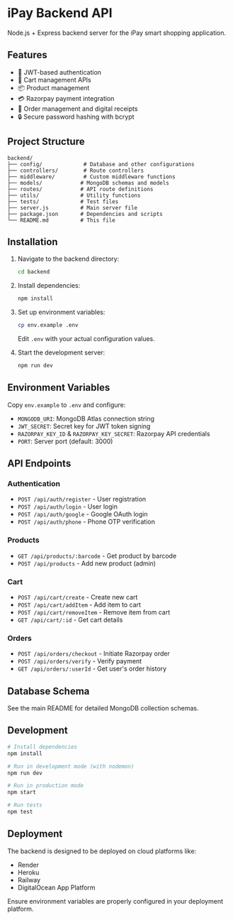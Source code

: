 # iPay Backend API

Node.js + Express backend server for the iPay smart shopping application.

## Features

- 🔐 JWT-based authentication
- 🛒 Cart management APIs
- 📦 Product management
- 💳 Razorpay payment integration
- 🧾 Order management and digital receipts
- 🔒 Secure password hashing with bcrypt

## Project Structure

```
backend/
├── config/             # Database and other configurations
├── controllers/        # Route controllers
├── middleware/         # Custom middleware functions
├── models/            # MongoDB schemas and models
├── routes/            # API route definitions
├── utils/             # Utility functions
├── tests/             # Test files
├── server.js          # Main server file
├── package.json       # Dependencies and scripts
└── README.md          # This file
```

## Installation

1. Navigate to the backend directory:
   ```bash
   cd backend
   ```

2. Install dependencies:
   ```bash
   npm install
   ```

3. Set up environment variables:
   ```bash
   cp env.example .env
   ```
   Edit `.env` with your actual configuration values.

4. Start the development server:
   ```bash
   npm run dev
   ```

## Environment Variables

Copy `env.example` to `.env` and configure:

- `MONGODB_URI`: MongoDB Atlas connection string
- `JWT_SECRET`: Secret key for JWT token signing
- `RAZORPAY_KEY_ID` & `RAZORPAY_KEY_SECRET`: Razorpay API credentials
- `PORT`: Server port (default: 3000)

## API Endpoints

### Authentication
- `POST /api/auth/register` - User registration
- `POST /api/auth/login` - User login
- `POST /api/auth/google` - Google OAuth login
- `POST /api/auth/phone` - Phone OTP verification

### Products
- `GET /api/products/:barcode` - Get product by barcode
- `POST /api/products` - Add new product (admin)

### Cart
- `POST /api/cart/create` - Create new cart
- `POST /api/cart/addItem` - Add item to cart
- `POST /api/cart/removeItem` - Remove item from cart
- `GET /api/cart/:id` - Get cart details

### Orders
- `POST /api/orders/checkout` - Initiate Razorpay order
- `POST /api/orders/verify` - Verify payment
- `GET /api/orders/:userId` - Get user's order history

## Database Schema

See the main README for detailed MongoDB collection schemas.

## Development

```bash
# Install dependencies
npm install

# Run in development mode (with nodemon)
npm run dev

# Run in production mode
npm start

# Run tests
npm test
```

## Deployment

The backend is designed to be deployed on cloud platforms like:
- Render
- Heroku
- Railway
- DigitalOcean App Platform

Ensure environment variables are properly configured in your deployment platform.

